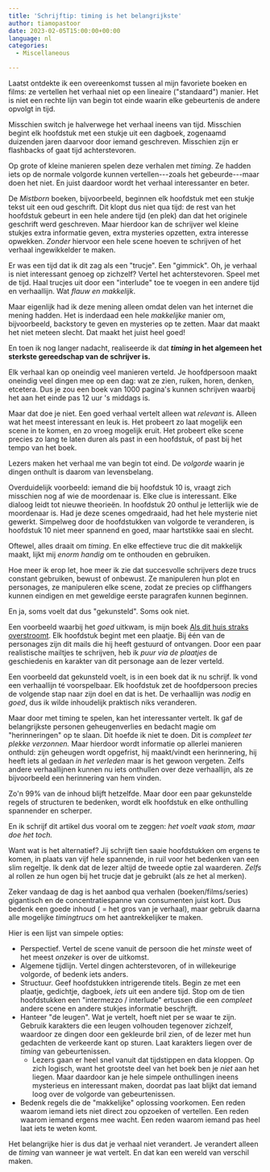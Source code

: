 ```yaml
---
title: 'Schrijftip: timing is het belangrijkste'
author: tiamopastoor
date: 2023-02-05T15:00:00+00:00
language: nl
categories:
  - Miscellaneous

---
```

Laatst ontdekte ik een overeenkomst tussen al mijn favoriete boeken en films: ze vertellen het verhaal niet op een lineaire ("standaard") manier. Het is niet een rechte lijn van begin tot einde waarin elke gebeurtenis de andere opvolgt in tijd.

Misschien switch je halverwege het verhaal ineens van tijd. Misschien begint elk hoofdstuk met een stukje uit een dagboek, zogenaamd duizenden jaren daarvoor door iemand geschreven. Misschien zijn er flashbacks of gaat tijd achterstevoren.

Op grote of kleine manieren spelen deze verhalen met _timing_. Ze hadden iets op de normale volgorde kunnen vertellen---zoals het gebeurde---maar doen het niet. En juist daardoor wordt het verhaal interessanter en beter.

De _Mistborn_ boeken, bijvoorbeeld, beginnen elk hoofdstuk met een stukje tekst uit een oud geschrift. Dit klopt dus niet qua tijd: de rest van het hoofdstuk gebeurt in een hele andere tijd (en plek) dan dat het originele geschrift werd geschreven. Maar hierdoor kan de schrijver wel kleine stukjes extra informatie geven, extra mysteries opzetten, extra interesse opwekken. _Zonder_ hiervoor een hele scene hoeven te schrijven of het verhaal ingewikkelder te maken.

Er was een tijd dat ik dit zag als een "trucje". Een "gimmick". Oh, je verhaal is niet interessant genoeg op zichzelf? Vertel het achterstevoren. Speel met de tijd. Haal trucjes uit door een "interlude" toe te voegen in een andere tijd en verhaallijn. Wat _flauw en makkelijk_.

Maar eigenlijk had ik deze mening alleen omdat delen van het internet die mening hadden. Het is inderdaad een hele _makkelijke_ manier om, bijvoorbeeld, backstory te geven en mysteries op te zetten. Maar dat maakt het niet meteen slecht. Dat maakt het juist heel goed!

En toen ik nog langer nadacht, realiseerde ik dat **_timing_ in het algemeen het sterkste gereedschap van de schrijver is.**

Elk verhaal kan op oneindig veel manieren verteld. Je hoofdpersoon maakt oneindig veel dingen mee op een dag: wat ze zien, ruiken, horen, denken, etcetera. Dus je zou een boek van 1000 pagina's kunnen schrijven waarbij het aan het einde pas 12 uur 's middags is.

Maar dat doe je niet. Een goed verhaal vertelt alleen wat _relevant_ is. Alleen wat het meest interessant en leuk is. Het probeert zo laat mogelijk een scene in te komen, en zo vroeg mogelijk eruit. Het probeert elke scene precies zo lang te laten duren als past in een hoofdstuk, of past bij het tempo van het boek.

Lezers maken het verhaal me van begin tot eind. De _volgorde_ waarin je dingen onthult is daarom van levensbelang. 

Overduidelijk voorbeeld: iemand die bij hoofdstuk 10 is, vraagt zich misschien nog af wie de moordenaar is. Elke clue is interessant. Elke dialoog leidt tot nieuwe theorieën. In hoofdstuk 20 onthul je letterlijk wie de moordenaar is. Had je deze scenes omgedraaid, had het hele mysterie niet gewerkt. Simpelweg door de hoofdstukken van volgorde te veranderen, is hoofdstuk 10 niet meer spannend en goed, maar hartstikke saai en slecht.

Oftewel, alles draait om _timing_. En elke effectieve truc die dit makkelijk maakt, lijkt mij _enorm handig_ om te onthouden en gebruiken.

Hoe meer ik erop let, hoe meer ik zie dat succesvolle schrijvers deze trucs constant gebruiken, bewust of onbewust. Ze manipuleren hun plot en personages, ze manipuleren elke scene, zodat ze precies op cliffhangers kunnen eindigen en met geweldige eerste paragrafen kunnen beginnen.

En ja, soms voelt dat dus "gekunsteld". Soms ook niet.

Een voorbeeld waarbij het _goed_ uitkwam, is mijn boek [Als dit huis straks overstroomt](/books/als-dit-huis-straks-overstroomt/). Elk hoofdstuk begint met een plaatje. Bij één van de personages zijn dit mails die hij heeft gestuurd of ontvangen. Door een paar realistische mailtjes te schrijven, heb ik _puur via de plaatjes_ de geschiedenis en karakter van dit personage aan de lezer verteld. 

Een voorbeeld dat gekunsteld voelt, is in een boek dat ik nu schrijf. Ik vond een verhaallijn té voorspelbaar. Elk hoofdstuk zet de hoofdpersoon precies de volgende stap naar zijn doel en dat is het. De verhaallijn was _nodig_ en _goed_, dus ik wilde inhoudelijk praktisch niks veranderen. 

Maar door met timing te spelen, kan het interessanter vertelt. Ik gaf de belangrijkste personen geheugenverlies en bedacht magie om "herinneringen" op te slaan. Dit hoefde ik niet te doen. Dit is _compleet ter plekke verzonnen._ Maar hierdoor wordt informatie op allerlei manieren onthuld: zijn geheugen wordt opgefrist, hij maakt/vindt een herinnering, hij heeft iets al gedaan _in het verleden_ maar is het gewoon vergeten. Zelfs andere verhaallijnen kunnen nu iets onthullen over deze verhaallijn, als ze bijvoorbeeld een herinnering van hem vinden.

Zo'n 99% van de inhoud blijft hetzelfde. Maar door een paar gekunstelde regels of structuren te bedenken, wordt elk hoofdstuk en elke onthulling spannender en scherper.

En ik schrijf dit artikel dus vooral om te zeggen: _het voelt vaak stom, maar doe het toch._

Want wat is het alternatief? Jij schrijft tien saaie hoofdstukken om ergens te komen, in plaats van vijf hele spannende, in ruil voor het bedenken van een slim regeltje. Ik denk dat de lezer altijd de tweede optie zal waarderen. _Zelfs_ al rollen ze hun ogen bij het trucje dat je gebruikt (als ze het al merken).

Zeker vandaag de dag is het aanbod qua verhalen (boeken/films/series) gigantisch en de concentratiespanne van consumenten juist kort. Dus bedenk een goede inhoud ( = het gros van je verhaal), maar gebruik daarna alle mogelijke _timingtrucs_ om het aantrekkelijker te maken.

Hier is een lijst van simpele opties:

  * Perspectief. Vertel de scene vanuit de persoon die het _minste_ weet of het meest _onzeker_ is over de uitkomst.
  * Algemene tijdlijn. Vertel dingen achterstevoren, of in willekeurige volgorde, of bedenk iets anders.
  * Structuur. Geef hoofdstukken intrigerende titels. Begin ze met een plaatje, gedichtje, dagboek, _iets_ uit een andere tijd. Stop om de tien hoofdstukken een "intermezzo / interlude" ertussen die een _compleet_ andere scene en andere stukjes informatie beschrijft.
  * Hanteer "de leugen". Wat je vertelt, hoeft niet per se waar te zijn. Gebruik karakters die een leugen volhouden tegenover zichzelf, waardoor ze dingen door een gekleurde bril zien, of de lezer met hun gedachten de verkeerde kant op sturen. Laat karakters liegen over de _timing_ van gebeurtenissen. 
      * Lezers gaan er heel snel vanuit dat tijdstippen en data kloppen. Op zich logisch, want het grootste deel van het boek ben je _niet_ aan het liegen. Maar daardoor kan je hele simpele onthullingen ineens mysterieus en interessant maken, doordat pas laat blijkt dat iemand loog over de volgorde van gebeurtenissen.
  * Bedenk regels die de "makkelijke" oplossing voorkomen. Een reden waarom iemand iets niet direct zou opzoeken of vertellen. Een reden waarom iemand ergens mee wacht. Een reden waarom iemand pas heel laat iets te weten komt.

Het belangrijke hier is dus dat je verhaal niet verandert. Je verandert alleen de _timing_ van wanneer je wat vertelt. En dat kan een wereld van verschil maken.
